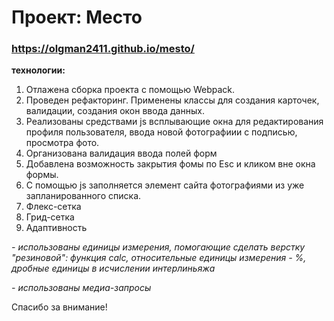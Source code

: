 # Проект: Место

### https://olgman2411.github.io/mesto/

**технологии:**

1. Отлажена сборка проекта с помощью Webpack. 
2. Проведен рефакторинг. Применены классы для создания карточек, валидации, создания окон ввода данных.
3. Реализованы средствами js всплывающие окна для редактирования профиля пользователя, ввода новой фотографиии с подписью, просмотра фото.
4. Организована валидация ввода полей форм
5. Добавлена возможность закрытия фомы по Esc и кликом вне окна формы.
6. С помощью js заполняется элемент сайта фотографиями из уже запланированного списка.
7. Флекс-сетка
8. Грид-сетка
9. Адаптивность 

  *- использованы единицы измерения,  помогающие сделать верстку "резиновой": функция calc, относительные единицы измерения - %, дробные единицы в исчислении интерлиньяжа*
  
  *- использованы медиа-запросы*
  
Спасибо за внимание!

